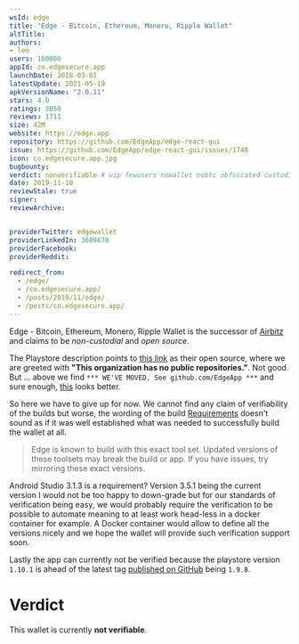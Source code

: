 ```yaml
---
wsId: edge
title: "Edge - Bitcoin, Ethereum, Monero, Ripple Wallet"
altTitle: 
authors:
- leo
users: 100000
appId: co.edgesecure.app
launchDate: 2018-03-01
latestUpdate: 2021-05-19
apkVersionName: "2.0.11"
stars: 4.0
ratings: 3050
reviews: 1711
size: 42M
website: https://edge.app
repository: https://github.com/EdgeApp/edge-react-gui
issue: https://github.com/EdgeApp/edge-react-gui/issues/1748
icon: co.edgesecure.app.jpg
bugbounty: 
verdict: nonverifiable # wip fewusers nowallet nobtc obfuscated custodial nosource nonverifiable reproducible bounty defunct
date: 2019-11-10
reviewStale: true
signer: 
reviewArchive:


providerTwitter: edgewallet
providerLinkedIn: 3609678
providerFacebook: 
providerReddit: 

redirect_from:
  - /edge/
  - /co.edgesecure.app/
  - /posts/2019/11/edge/
  - /posts/co.edgesecure.app/
---
```



Edge - Bitcoin, Ethereum, Monero, Ripple Wallet
is the successor of [Airbitz](/airbitz/) and claims to be *non-custodial* and
*open source*.

The Playstore description points to [this link](https://github.com/Airbitz) as
their open source, where we are greeted with **"This organization has no public
repositories."**. Not good. But ... above we find `*** WE'VE MOVED. See
github.com/EdgeApp ***` and sure enough,
[this](https://github.com/EdgeApp/edge-react-gui) looks better.

So here we have to give up for now. We cannot find any claim of verifiability of
the builds but worse, the wording of the build
[Requirements](https://github.com/EdgeApp/edge-react-gui#requirements) doesn't
sound as if it was well established what was needed to successfully build the
wallet at all.

> Edge is known to build with this exact tool set. Updated versions of these toolsets may break the build or app. If you have issues, try mirroring these exact versions.

Android Studio 3.1.3 is a requirement? Version 3.5.1 being the current version I
would not be too happy to down-grade but for our standards of verification being
easy, we would probably require the verification to be possible to automate
meaning to at least work head-less in a docker container for example. A Docker
container would allow to define all the versions nicely and we hope the wallet
will provide such verification support soon.

Lastly the app can currently not be verified because the playstore version
`1.10.1` is ahead of the latest tag
[published on GitHub](https://github.com/EdgeApp/edge-react-gui/tags) being
`1.9.8`.


Verdict
=======

This wallet is currently **not verifiable**.
